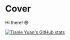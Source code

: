 # Cover
Hi there! 😎

[![Tianle Yuan's GitHub stats](https://github-readme-stats.vercel.app/api?username=yuantianle&show_icons=true&theme=vision-friendly-dark&bg_color=20,2D2D2D,FF490A)](http://yuantianle.com)

